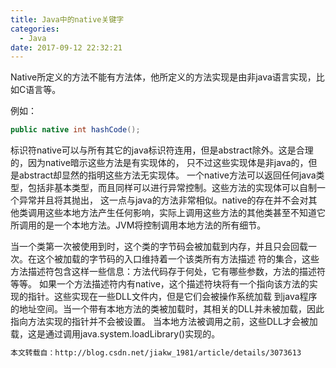 ```yaml
---
title: Java中的native关键字
categories:
  - Java
date: 2017-09-12 22:32:21
---
```

Native所定义的方法不能有方法体，他所定义的方法实现是由非java语言实现，比如C语言等。

例如：
```java
public native int hashCode();
```

标识符native可以与所有其它的java标识符连用，但是abstract除外。这是合理的，因为native暗示这些方法是有实现体的，
只不过这些实现体是非java的，但是abstract却显然的指明这些方法无实现体。
一个native方法可以返回任何java类型，包括非基本类型，而且同样可以进行异常控制。这些方法的实现体可以自制一个异常并且将其抛出，
这一点与java的方法非常相似。native的存在并不会对其他类调用这些本地方法产生任何影响，实际上调用这些方法的其他类甚至不知道它
所调用的是一个本地方法。JVM将控制调用本地方法的所有细节。

当一个类第一次被使用到时，这个类的字节码会被加载到内存，并且只会回载一次。在这个被加载的字节码的入口维持着一个该类所有方法描述
符的集合，这些方法描述符包含这样一些信息：方法代码存于何处，它有哪些参数，方法的描述符等等。
如果一个方法描述符内有native，这个描述符块将有一个指向该方法的实现的指针。这些实现在一些DLL文件内，但是它们会被操作系统加载
到java程序的地址空间。当一个带有本地方法的类被加载时，其相关的DLL并未被加载，因此指向方法实现的指针并不会被设置。
当本地方法被调用之前，这些DLL才会被加载，这是通过调用java.system.loadLibrary()实现的。

```html
本文转载自：http://blog.csdn.net/jiakw_1981/article/details/3073613
```
